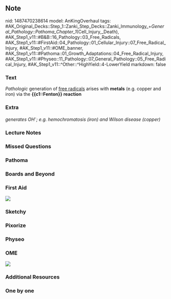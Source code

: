 ## Note
nid: 1487470238614
model: AnKingOverhaul
tags: #AK_Original_Decks::Step_1::Zanki_Step_Decks::Zanki_Immunology_+_General_Pathology::Pathoma_Chapter_1_(Cell_Injury,_Death), #AK_Step1_v11::#B&B::16_Pathology::03_Free_Radicals, #AK_Step1_v11::#FirstAid::04_Pathology::01_Cellular_Injury::07_Free_Radical_Injury, #AK_Step1_v11::#OME_banner, #AK_Step1_v11::#Pathoma::01_Growth_Adaptations::04_Free_Radical_Injury, #AK_Step1_v11::#Physeo::11_Pathology::07_General_Pathology::05_Free_Radical_Injury, #AK_Step1_v11::^Other::^HighYield::4-LowerYield
markdown: false

### Text
<div>
  <i>Pathologic</i> generation of <u>free radicals</u> arises with
  <b>metals</b> (e.g. copper and iron) via the <b>{{c1::Fenton}}
  reaction</b>
</div>

### Extra
<i>generates OH<sup>-</sup>; e.g. hemochromatosis (iron) and Wilson
disease (copper)</i>

### Lecture Notes


### Missed Questions


### Pathoma


### Boards and Beyond


### First Aid
<img src="tmpkxdcJT.png">

### Sketchy


### Pixorize


### Physeo


### OME
<div class="ome-widget">
  <a href="https://onlinemeded.org?ref=anki"><img src=
  "_OME_AnkiFlashcards_General_3.png"></a>
</div>

### Additional Resources


### One by one

